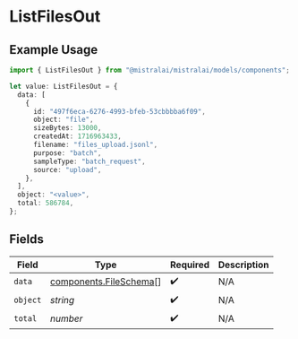 # ListFilesOut

## Example Usage

```typescript
import { ListFilesOut } from "@mistralai/mistralai/models/components";

let value: ListFilesOut = {
  data: [
    {
      id: "497f6eca-6276-4993-bfeb-53cbbbba6f09",
      object: "file",
      sizeBytes: 13000,
      createdAt: 1716963433,
      filename: "files_upload.jsonl",
      purpose: "batch",
      sampleType: "batch_request",
      source: "upload",
    },
  ],
  object: "<value>",
  total: 586784,
};
```

## Fields

| Field                                                            | Type                                                             | Required                                                         | Description                                                      |
| ---------------------------------------------------------------- | ---------------------------------------------------------------- | ---------------------------------------------------------------- | ---------------------------------------------------------------- |
| `data`                                                           | [components.FileSchema](../../models/components/fileschema.md)[] | :heavy_check_mark:                                               | N/A                                                              |
| `object`                                                         | *string*                                                         | :heavy_check_mark:                                               | N/A                                                              |
| `total`                                                          | *number*                                                         | :heavy_check_mark:                                               | N/A                                                              |